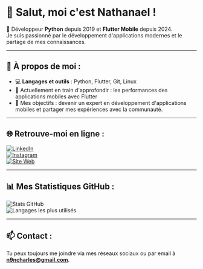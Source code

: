 # 👋 Salut, moi c'est **Nathanael** !  

🎯 Développeur **Python** depuis 2019 et **Flutter Mobile** depuis 2024.  
Je suis passionné par le développement d'applications modernes et le partage de mes connaissances.

---

## 🚀 À propos de moi :  
- 💻 **Langages et outils** : Python, Flutter, Git, Linux  
- 🌱 Actuellement en train d'approfondir : les performances des applications mobiles avec Flutter  
- 🌟 Mes objectifs : devenir un expert en développement d'applications mobiles et partager mes expériences avec la communauté.

---

## 🌐 Retrouve-moi en ligne :  
[![LinkedIn](https://img.shields.io/badge/-LinkedIn-blue?style=for-the-badge&logo=linkedin&logoColor=white)](https://www.linkedin.com/in/nathanael-moussou-15027029a/)  
[![Instagram](https://img.shields.io/badge/-Instagram-E4405F?style=for-the-badge&logo=instagram&logoColor=white)](https://www.instagram.com/n9ncharles/)  
[![Site Web](https://img.shields.io/badge/-Mon_Site_Web-FF5722?style=for-the-badge&logo=google-chrome&logoColor=white)]()

---

## 📊 Mes Statistiques GitHub :  
![Stats GitHub](https://github-readme-stats.vercel.app/api?username=n9ncharles&show_icons=true&theme=radical)  
![Langages les plus utilisés](https://github-readme-stats.vercel.app/api/top-langs/?username=n9ncharles&layout=compact&theme=radical)  

---

## 📫 Contact :  
Tu peux toujours me joindre via mes réseaux sociaux ou par email à **n9ncharles@gmail.com**.  
